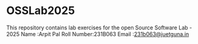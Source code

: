 # OSSLab2025
This repository contains lab exercises for the open Source Software Lab - 2025
Name :Arpit Pal
Roll Number:231B063
Email :231b063@juetguna.in
<Solution code to part F>
